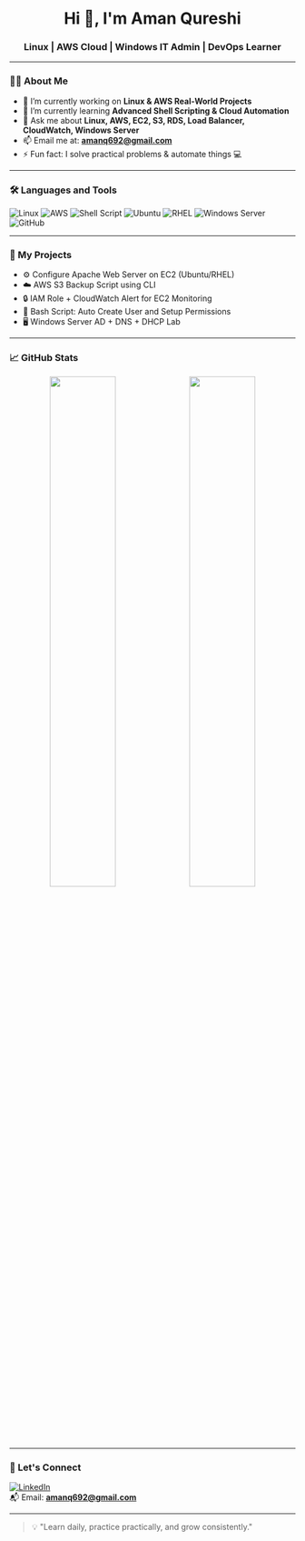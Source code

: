 <h1 align="center">Hi 👋, I'm Aman Qureshi</h1>
<h3 align="center">Linux | AWS Cloud | Windows IT Admin | DevOps Learner</h3>

---

### 🙋‍♂️ About Me

- 🔭 I’m currently working on **Linux & AWS Real-World Projects**
- 🌱 I’m currently learning **Advanced Shell Scripting & Cloud Automation**
- 💬 Ask me about **Linux, AWS, EC2, S3, RDS, Load Balancer, CloudWatch, Windows Server**
- 📫 Email me at: **amanq692@gmail.com**
- ⚡ Fun fact: I solve practical problems & automate things 💻

---

### 🛠️ Languages and Tools

![Linux](https://img.shields.io/badge/-Linux-FCC624?logo=linux&logoColor=black&style=flat)
![AWS](https://img.shields.io/badge/AWS-FF9900?style=flat&logo=amazonaws&logoColor=white)
![Shell Script](https://img.shields.io/badge/Shell-Scripting-black?logo=gnu-bash&style=flat)
![Ubuntu](https://img.shields.io/badge/-Ubuntu-E95420?style=flat&logo=Ubuntu&logoColor=white)
![RHEL](https://img.shields.io/badge/-RedHat-C51A4A?style=flat&logo=RedHat&logoColor=white)
![Windows Server](https://img.shields.io/badge/-Windows_Server-0078D6?style=flat&logo=windows&logoColor=white)
![GitHub](https://img.shields.io/badge/GitHub-100000?style=flat&logo=github&logoColor=white)

---

### 📂 My Projects

- ⚙️ Configure Apache Web Server on EC2 (Ubuntu/RHEL)
- ☁️ AWS S3 Backup Script using CLI
- 🔒 IAM Role + CloudWatch Alert for EC2 Monitoring
- 🧠 Bash Script: Auto Create User and Setup Permissions
- 🖥️ Windows Server AD + DNS + DHCP Lab

---

### 📈 GitHub Stats

<p align="center">
  <img width="48%" src="https://github-readme-stats.vercel.app/api?username=amanq692&show_icons=true&theme=tokyonight" />
  <img width="48%" src="https://github-readme-streak-stats.herokuapp.com/?user=amanq692&theme=tokyonight" />
</p>

---

### 🤝 Let's Connect

[![LinkedIn](https://img.shields.io/badge/LinkedIn-blue?style=flat&logo=linkedin&logoColor=white)](https://linkedin.com/in/your-profile)  
📬 Email: **amanq692@gmail.com**

---

> 💡 "Learn daily, practice practically, and grow consistently."
